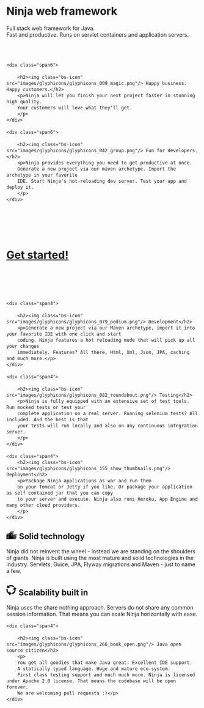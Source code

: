 <!-- Main hero unit for a primary marketing message or call to action -->
<div class="hero-unit">
	<h1>Ninja web framework</h1>
	<p>Full stack web framework for Java.<br/> Fast and productive. Runs on servlet containers and application servers.</p>
</div>

<br/>
<br/>

<!-- Example row-fluid of columns -->
<div class="row-fluid">

    <div class="span6">

        <h2><img class="bs-icon" src="images/glyphicons/glyphicons_009_magic.png"/> Happy business. Happy customers.</h2>
        <p>Ninja will let you finish your next project faster in stunning high quality.
        Your customers will love what they'll get.
        </p>
    </div>

    <div class="span6">
        
        <h2><img class="bs-icon" src="images/glyphicons/glyphicons_042_group.png"/> Fun for developers.</h2>
        <p>Ninja provides everything you need to get productive at once.
        Generate a new project via our maven archetype. Import the archetype in your favorite
        IDE. Start Ninja's hot-reloading dev server. Test your app and deploy it.
        </p>
    </div>
</div>


<br/><br/><br/><br/>


<div class="row-fluid">
    <div class="span12 pagination-centered">
            <h1><a href="documentation/getting_started.html">Get started!</a></h1>
    </div>
</div>



<br/><br/><br/><br/>


<div class="row-fluid">	

    <div class="span4">
        
        <h2><img class="bs-icon" src="images/glyphicons/glyphicons_079_podium.png"/> Development</h2>
        <p>Generate a new project via our Maven archetype, import it into your favorite IDE with one click and start
        coding. Ninja features a hot reloading mode that will pick up all your changes
        immediately. Features? All there, Html, Xml, Json, JPA, caching and much more.</p>
    </div>
    
    <div class="span4">
        
        <h2><img class="bs-icon"  src="images/glyphicons/glyphicons_082_roundabout.png"/> Testing</h2>
        <p>Ninja is fully equipped with an extensive set of test tools. Run mocked tests or test your
        complete application on a real server. Running selenium tests? All included. And the best is that
        your tests will run locally and also on any continuous integration server.
        </p>
    </div>
    
    <div class="span4">
        <h2><img class="bs-icon" src="images/glyphicons/glyphicons_155_show_thumbnails.png"/> Deployment</h2>
        <p>Package Ninja applications as war and run them
        on your Tomcat or Jetty if you like. Or package your application as self contained jar that you can copy
        to your server and execute. Ninja also runs Heroku, App Engine and many other cloud providers.
        </p>
    </div>
    
</div>
<div class="row-fluid"> 
    <div class="span4">
        <h2><img class="bs-icon" src="images/glyphicons/glyphicons_079_podium.png"/> Solid technology</h2>
        <p>Ninja did not reinvent the wheel - instead we are standing on the shoulders of giants.
        Ninja is built using the most mature and solid technologies in the industry. 
        Servlets, Guice, JPA, Flyway migrations and Maven - just to name a few.
        </p>
    </div>
    

    
    
   <div class="span4">
        <h2><img class="bs-icon" src="images/glyphicons/glyphicons_082_roundabout.png"/> Scalability built in</h2>
        <p>Ninja uses the share nothing approach. Servers do not share any common session information. That
        means you can scale Ninja horizontally with ease.
        </p>
    </div>
    
    
    
    <div class="span4">

        <h2><img class="bs-icon" src="images/glyphicons/glyphicons_266_book_open.png"/> Java open source citizen</h2>
        <p>
        You get all goodies that make Java great: Excellent IDE support.
        A statically typed language. Huge and mature eco-system. 
        First class testing support and much much more. Ninja is licensed under Apache 2.0 license. That means the codebase will be open forever.
        We are welcoming pull requests :)</p>
    </div>  
</div>

<br/>
<br/>



